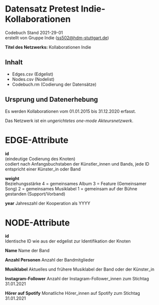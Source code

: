 # Datensatz Pretest Indie-Kollaborationen #
Codebuch Stand 2021-29-01   
erstellt von Gruppe Indie (ss502@hdm-stuttgart.de)

**Titel des Netzwerks:**
Kollaborationen Indie

## Inhalt
- Edges.csv (Edgelist)
- Nodes.csv (Nodelist)
- Codebuch.rm (Codierung der Datensätze)

## Ursprung und Datenerhebung

Es werden Kollaborationen vom 01.01.2015 bis 31.12.2020 erfasst.

Das Netzwerk ist ein *ungerichtetes one-mode Akteursnetzwerk*.

# EDGE-Attribute

**id**  
(eindeutige Codierung des Knoten)   
codiert nach Anfangsbuchstaben der Künstler_innen und Bands, jede ID entspricht einer Künster_in oder Band

**weight**  
Beziehungsstärke 
4 = gemeinsames Album
3 = Feature (Gemeinsamer Song) 
2 = gemeinsames Musiklabel
1 = gemeinsam auf der Bühne gestanden (Support/Vorband)

**year**
Jahreszahl der Kooperation als YYYY

# NODE-Attribute  
  
**id**  
Identische ID wie aus der edgelist zur Identifikation der Knoten

**Name**
Name der Band

**Anzahl Personen**
Anzahl der Bandmitglieder

**Musiklabel**
Aktuelles und frühere Musiklabel der Band oder der Künster_in

**Instagram-Follower**
Anzahl der Instagram-Follower_innen zum Stichtag 31.01.2021

**Hörer auf Spotify**
Monatliche Hörer_innen auf Spotify zum Stichtag 31.01.2021

##

